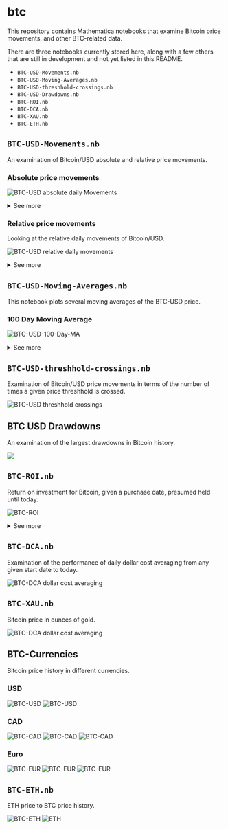 # btc

This repository contains Mathematica notebooks that examine Bitcoin price movements, and other BTC-related data.

There are three notebooks currently stored here, along with a few others that
are still in development and not yet listed in this README.

* `BTC-USD-Movements.nb`
* `BTC-USD-Moving-Averages.nb`
* `BTC-USD-threshhold-crossings.nb`
* `BTC-USD-Drawdowns.nb`
* `BTC-ROI.nb`
* `BTC-DCA.nb`
* `BTC-XAU.nb`
* `BTC-ETH.nb`

## `BTC-USD-Movements.nb`

An examination of Bitcoin/USD absolute and relative price movements.

### Absolute price movements

![BTC-USD absolute daily Movements](BTC-USD-Movements/BTC-USD-Movements-Absolute-Daily.jpg)

<details>

<summary>See more</summary>

![BTC-USD Movements Best Worst Absolute Daily](BTC-USD-Movements/BTC-USD-Movements-Best-Worst-Absolute-Daily.jpg)

</details>

### Relative price movements

Looking at the relative daily movements of Bitcoin/USD.

![BTC-USD relative daily movements](BTC-USD-Movements/BTC-USD-Movements-Relative-Daily.jpg)

<details>

<summary>See more</summary>

![BTC-USD Movements Best Worst Relative Daily](BTC-USD-Movements/BTC-USD-Movements-Best-Worst-Relative-Daily.jpg)
![BTC-USD-Movements-Histogram-Relative-Daily](BTC-USD-Movements/BTC-USD-Movements-Histogram-Relative-Daily.jpg)

</details>

## `BTC-USD-Moving-Averages.nb`

This notebook plots several moving averages of the BTC-USD price.

### 100 Day Moving Average

![BTC-USD-100-Day-MA](./BTC-USD-Moving-Averages/BTC-USD-100-Day-MA.jpg)

<details>

<summary>See more</summary>

### 200 Day Moving Average

![BTC-USD-200-Day-MA](./BTC-USD-Moving-Averages/BTC-USD-200-Day-MA.jpg)

### 1 Year Moving Average

![BTC-USD-1-Year-MA](./BTC-USD-Moving-Averages/BTC-USD-1-Year-MA.jpg)

### 2 Year Moving Average

![BTC-USD-2-Year-MA](./BTC-USD-Moving-Averages/BTC-USD-2-Year-MA.jpg)

### 3 Year Moving Average

![BTC-USD-3-Year-MA](./BTC-USD-Moving-Averages/BTC-USD-3-Year-MA.jpg)

### 4 Year Moving Average

![BTC-USD-4-Year-MA](./BTC-USD-Moving-Averages/BTC-USD-4-Year-MA.jpg)

### 5 Year Moving Average

![BTC-USD-5-Year-MA](./BTC-USD-Moving-Averages/BTC-USD-5-Year-MA.jpg)

</details>

## `BTC-USD-threshhold-crossings.nb`

Examination of Bitcoin/USD price movements in terms of the number of times a given price threshhold is crossed.

![BTC-USD threshhold crossings](BTC-USD-threshhold-crossings/BTC-USD-threshold-crossings.jpg)


## BTC USD Drawdowns

An examination of the largest drawdowns in Bitcoin history.

![](./BTC-USD-Drawdowns/BTC-USD-Drawdowns_Since_2015.jpg)

## `BTC-ROI.nb`

Return on investment for Bitcoin, given a purchase date, presumed
held until today.

![BTC-ROI](./BTC-ROI/BTC-ROI-Performance.jpg)
<details>

<summary>See more</summary>

![BTC Yearly ROI Performance](./BTC-ROI/BTC-Yearly-ROI-Performance.jpg)

</details>

## `BTC-DCA.nb`

Examination of the performance of daily dollar cost averaging from any
given start date to today.

![BTC-DCA dollar cost averaging](BTC-DCA/BTC-DCA-Performance.jpg)

## `BTC-XAU.nb`

Bitcoin price in ounces of gold.

![BTC-DCA dollar cost averaging](BTC-XAU/BTC-price-to-Gold-price.jpg)

## BTC-Currencies

Bitcoin price history in different currencies.

### USD

![BTC-USD](BTC-Currencies/Bitcoin-Price-USD.jpg)
![BTC-USD](BTC-Currencies/Bitcoin-Price-USD-Inflation-Adjusted.jpg)

### CAD

![BTC-CAD](BTC-Currencies/Bitcoin-Price-CAD.jpg)
![BTC-CAD](BTC-Currencies/Bitcoin-Price-CAD-Inflation-Adjusted.jpg)
![BTC-CAD](BTC-Currencies/Sats-per-CAD.jpg)

### Euro

![BTC-EUR](BTC-Currencies/Bitcoin-Price-Euro.jpg)
![BTC-EUR](BTC-Currencies/Bitcoin-Price-EUR-Inflation-Adjusted.jpg)
![BTC-EUR](BTC-Currencies/Sats-per-EUR.jpg)

## `BTC-ETH.nb`

ETH price to BTC price history.

![BTC-ETH](BTC-ETH/BTC-ETH.jpg)
![ETH](BTC-ETH/ETH.jpg)
